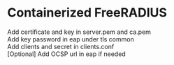 # Containerized FreeRADIUS
Add certificate and key in server.pem and ca.pem<br>
Add key password in eap under tls common<br>
Add clients and secret in clients.conf<br>
[Optional] Add OCSP url in eap if needed
